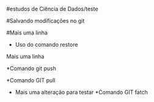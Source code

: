 #estudos de Ciência de Dados/teste

#Salvando modificações no git

#Mais uma linha

* Uso do comando restore

Mais uma linha 

*Comando git push 

*Comando GIT pull
*  Mais uma alteração para testar 
*Comando GIT fatch
